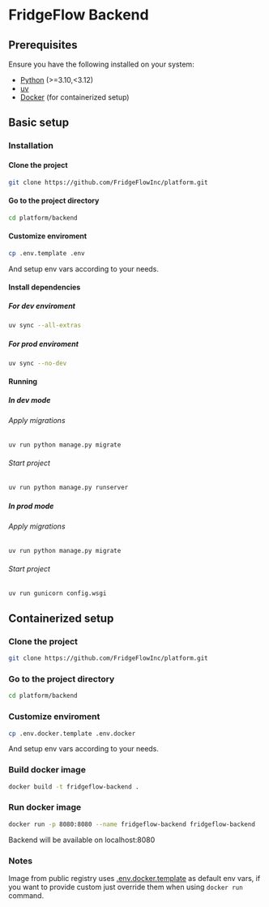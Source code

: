 # FridgeFlow Backend

## Prerequisites

Ensure you have the following installed on your system:

- [Python](https://www.python.org/) (>=3.10,<3.12)
- [uv](https://docs.astral.sh/uv/)
- [Docker](https://www.docker.com/) (for containerized setup)

## Basic setup

### Installation

#### Clone the project

```bash
git clone https://github.com/FridgeFlowInc/platform.git
```

#### Go to the project directory

```bash
cd platform/backend
```

#### Customize enviroment

```bash
cp .env.template .env
```

And setup env vars according to your needs.

#### Install dependencies

##### For dev enviroment

```bash
uv sync --all-extras
```

##### For prod enviroment

```bash
uv sync --no-dev
```

#### Running

##### In dev mode

###### Apply migrations

```bash
uv run python manage.py migrate
```

###### Start project

```bash
uv run python manage.py runserver
```

##### In prod mode

###### Apply migrations

```bash
uv run python manage.py migrate
```

###### Start project

```bash
uv run gunicorn config.wsgi
```

## Containerized setup

### Clone the project

```bash
git clone https://github.com/FridgeFlowInc/platform.git
```

### Go to the project directory

```bash
cd platform/backend
```

### Customize enviroment

```bash
cp .env.docker.template .env.docker
```

And setup env vars according to your needs.

### Build docker image

```bash
docker build -t fridgeflow-backend .
```

### Run docker image

```bash
docker run -p 8080:8080 --name fridgeflow-backend fridgeflow-backend
```

Backend will be available on localhost:8080

### Notes

Image from public registry uses [.env.docker.template](/backend/.env.docker.template) as default env vars, if you want to provide custom just override them when using `docker run` command.
